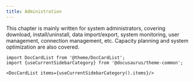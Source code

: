 ```yaml
---
title: Administration
---
```


This chapter is mainly written for system administrators, covering download, install/uninstall, data import/export, system monitoring, user management, connection management, etc. Capacity planning and system optimization are also covered.

```mdx-code-block
import DocCardList from '@theme/DocCardList';
import {useCurrentSidebarCategory} from '@docusaurus/theme-common';

<DocCardList items={useCurrentSidebarCategory().items}/>
```
